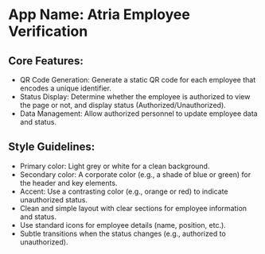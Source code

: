 # **App Name**: Atria Employee Verification

## Core Features:

- QR Code Generation: Generate a static QR code for each employee that encodes a unique identifier.
- Status Display: Determine whether the employee is authorized to view the page or not, and display status (Authorized/Unauthorized).
- Data Management: Allow authorized personnel to update employee data and status.

## Style Guidelines:

- Primary color: Light grey or white for a clean background.
- Secondary color: A corporate color (e.g., a shade of blue or green) for the header and key elements.
- Accent: Use a contrasting color (e.g., orange or red) to indicate unauthorized status.
- Clean and simple layout with clear sections for employee information and status.
- Use standard icons for employee details (name, position, etc.).
- Subtle transitions when the status changes (e.g., authorized to unauthorized).